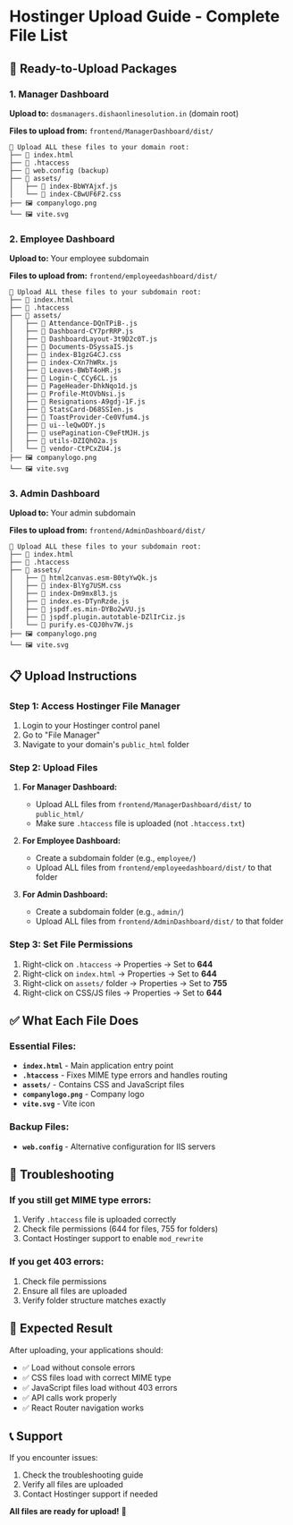# Hostinger Upload Guide - Complete File List

## 🚀 Ready-to-Upload Packages

### **1. Manager Dashboard** 
**Upload to:** `dosmanagers.dishaonlinesolution.in` (domain root)

**Files to upload from:** `frontend/ManagerDashboard/dist/`

```
📁 Upload ALL these files to your domain root:
├── 📄 index.html
├── 📄 .htaccess
├── 📄 web.config (backup)
├── 📁 assets/
│   ├── 📄 index-BbWYAjxf.js
│   └── 📄 index-CBwUF6F2.css
├── 🖼️ companylogo.png
└── 🖼️ vite.svg
```

### **2. Employee Dashboard**
**Upload to:** Your employee subdomain

**Files to upload from:** `frontend/employeedashboard/dist/`

```
📁 Upload ALL these files to your subdomain root:
├── 📄 index.html
├── 📄 .htaccess
├── 📁 assets/
│   ├── 📄 Attendance-DQnTPiB-.js
│   ├── 📄 Dashboard-CY7prRRP.js
│   ├── 📄 DashboardLayout-3t9D2c0T.js
│   ├── 📄 Documents-DSyssaIS.js
│   ├── 📄 index-B1gzG4CJ.css
│   ├── 📄 index-CXn7hWRx.js
│   ├── 📄 Leaves-BWbT4oHR.js
│   ├── 📄 Login-C_CCy6CL.js
│   ├── 📄 PageHeader-DhkNqo1d.js
│   ├── 📄 Profile-MtOVbNsi.js
│   ├── 📄 Resignations-A9gdj-1F.js
│   ├── 📄 StatsCard-D68SSIen.js
│   ├── 📄 ToastProvider-Ce0Vfum4.js
│   ├── 📄 ui--leQwODY.js
│   ├── 📄 usePagination-C9eFtMJH.js
│   ├── 📄 utils-DZIQhO2a.js
│   └── 📄 vendor-CtPCxZU4.js
├── 🖼️ companylogo.png
└── 🖼️ vite.svg
```

### **3. Admin Dashboard**
**Upload to:** Your admin subdomain

**Files to upload from:** `frontend/AdminDashboard/dist/`

```
📁 Upload ALL these files to your subdomain root:
├── 📄 index.html
├── 📄 .htaccess
├── 📁 assets/
│   ├── 📄 html2canvas.esm-B0tyYwQk.js
│   ├── 📄 index-BlYg7USM.css
│   ├── 📄 index-Dm9mx8l3.js
│   ├── 📄 index.es-DTynRzde.js
│   ├── 📄 jspdf.es.min-DYBo2wVU.js
│   ├── 📄 jspdf.plugin.autotable-DZlIrCiz.js
│   └── 📄 purify.es-CQJ0hv7W.js
├── 🖼️ companylogo.png
└── 🖼️ vite.svg
```

## 📋 Upload Instructions

### **Step 1: Access Hostinger File Manager**
1. Login to your Hostinger control panel
2. Go to "File Manager"
3. Navigate to your domain's `public_html` folder

### **Step 2: Upload Files**
1. **For Manager Dashboard:**
   - Upload ALL files from `frontend/ManagerDashboard/dist/` to `public_html/`
   - Make sure `.htaccess` file is uploaded (not `.htaccess.txt`)

2. **For Employee Dashboard:**
   - Create a subdomain folder (e.g., `employee/`)
   - Upload ALL files from `frontend/employeedashboard/dist/` to that folder

3. **For Admin Dashboard:**
   - Create a subdomain folder (e.g., `admin/`)
   - Upload ALL files from `frontend/AdminDashboard/dist/` to that folder

### **Step 3: Set File Permissions**
1. Right-click on `.htaccess` → Properties → Set to **644**
2. Right-click on `index.html` → Properties → Set to **644**
3. Right-click on `assets/` folder → Properties → Set to **755**
4. Right-click on CSS/JS files → Properties → Set to **644**

## ✅ What Each File Does

### **Essential Files:**
- **`index.html`** - Main application entry point
- **`.htaccess`** - Fixes MIME type errors and handles routing
- **`assets/`** - Contains CSS and JavaScript files
- **`companylogo.png`** - Company logo
- **`vite.svg`** - Vite icon

### **Backup Files:**
- **`web.config`** - Alternative configuration for IIS servers

## 🔧 Troubleshooting

### **If you still get MIME type errors:**
1. Verify `.htaccess` file is uploaded correctly
2. Check file permissions (644 for files, 755 for folders)
3. Contact Hostinger support to enable `mod_rewrite`

### **If you get 403 errors:**
1. Check file permissions
2. Ensure all files are uploaded
3. Verify folder structure matches exactly

## 🎯 Expected Result

After uploading, your applications should:
- ✅ Load without console errors
- ✅ CSS files load with correct MIME type
- ✅ JavaScript files load without 403 errors
- ✅ API calls work properly
- ✅ React Router navigation works

## 📞 Support

If you encounter issues:
1. Check the troubleshooting guide
2. Verify all files are uploaded
3. Contact Hostinger support if needed

**All files are ready for upload!** 🚀
